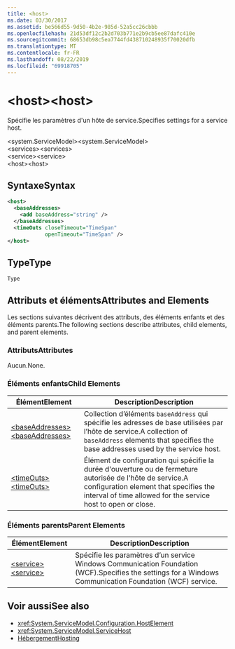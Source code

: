 ```yaml
---
title: <host>
ms.date: 03/30/2017
ms.assetid: be566d55-9d50-4b2e-985d-52a5cc26cbbb
ms.openlocfilehash: 21d53df12c2b2d703b771e2b9cb5ee87dafc410e
ms.sourcegitcommit: 68653db98c5ea7744fd438710248935f70020dfb
ms.translationtype: MT
ms.contentlocale: fr-FR
ms.lasthandoff: 08/22/2019
ms.locfileid: "69918705"
---
```

# <a name="host"></a><span data-ttu-id="a29b1-101">\<host></span><span class="sxs-lookup"><span data-stu-id="a29b1-101">\<host></span></span>
<span data-ttu-id="a29b1-102">Spécifie les paramètres d'un hôte de service.</span><span class="sxs-lookup"><span data-stu-id="a29b1-102">Specifies settings for a service host.</span></span>  
  
 <span data-ttu-id="a29b1-103">\<system.ServiceModel></span><span class="sxs-lookup"><span data-stu-id="a29b1-103">\<system.ServiceModel></span></span>  
<span data-ttu-id="a29b1-104">\<services></span><span class="sxs-lookup"><span data-stu-id="a29b1-104">\<services></span></span>  
<span data-ttu-id="a29b1-105">\<service></span><span class="sxs-lookup"><span data-stu-id="a29b1-105">\<service></span></span>  
<span data-ttu-id="a29b1-106">\<host></span><span class="sxs-lookup"><span data-stu-id="a29b1-106">\<host></span></span>  
  
## <a name="syntax"></a><span data-ttu-id="a29b1-107">Syntaxe</span><span class="sxs-lookup"><span data-stu-id="a29b1-107">Syntax</span></span>  
  
```xml  
<host>
  <baseAddresses>
    <add baseAddress="string" />
  </baseAddresses>
  <timeOuts closeTimeout="TimeSpan"
            openTimeout="TimeSpan" />
</host>
```  
  
## <a name="type"></a><span data-ttu-id="a29b1-108">Type</span><span class="sxs-lookup"><span data-stu-id="a29b1-108">Type</span></span>  
 `Type`  
  
## <a name="attributes-and-elements"></a><span data-ttu-id="a29b1-109">Attributs et éléments</span><span class="sxs-lookup"><span data-stu-id="a29b1-109">Attributes and Elements</span></span>  
 <span data-ttu-id="a29b1-110">Les sections suivantes décrivent des attributs, des éléments enfants et des éléments parents.</span><span class="sxs-lookup"><span data-stu-id="a29b1-110">The following sections describe attributes, child elements, and parent elements.</span></span>  
  
### <a name="attributes"></a><span data-ttu-id="a29b1-111">Attributs</span><span class="sxs-lookup"><span data-stu-id="a29b1-111">Attributes</span></span>  
 <span data-ttu-id="a29b1-112">Aucun.</span><span class="sxs-lookup"><span data-stu-id="a29b1-112">None.</span></span>  
  
### <a name="child-elements"></a><span data-ttu-id="a29b1-113">Éléments enfants</span><span class="sxs-lookup"><span data-stu-id="a29b1-113">Child Elements</span></span>  
  
|<span data-ttu-id="a29b1-114">Élément</span><span class="sxs-lookup"><span data-stu-id="a29b1-114">Element</span></span>|<span data-ttu-id="a29b1-115">Description</span><span class="sxs-lookup"><span data-stu-id="a29b1-115">Description</span></span>|  
|-------------|-----------------|  
|[<span data-ttu-id="a29b1-116">\<baseAddresses></span><span class="sxs-lookup"><span data-stu-id="a29b1-116">\<baseAddresses></span></span>](baseaddresses.md)|<span data-ttu-id="a29b1-117">Collection d’éléments `baseAddress` qui spécifie les adresses de base utilisées par l’hôte de service.</span><span class="sxs-lookup"><span data-stu-id="a29b1-117">A collection of `baseAddress` elements that specifies the base addresses used by the service host.</span></span>|  
|[<span data-ttu-id="a29b1-118">\<timeOuts></span><span class="sxs-lookup"><span data-stu-id="a29b1-118">\<timeOuts></span></span>](timeouts.md)|<span data-ttu-id="a29b1-119">Élément de configuration qui spécifie la durée d'ouverture ou de fermeture autorisée de l'hôte de service.</span><span class="sxs-lookup"><span data-stu-id="a29b1-119">A configuration element that specifies the interval of time allowed for the service host to open or close.</span></span>|  
  
### <a name="parent-elements"></a><span data-ttu-id="a29b1-120">Éléments parents</span><span class="sxs-lookup"><span data-stu-id="a29b1-120">Parent Elements</span></span>  
  
|<span data-ttu-id="a29b1-121">Élément</span><span class="sxs-lookup"><span data-stu-id="a29b1-121">Element</span></span>|<span data-ttu-id="a29b1-122">Description</span><span class="sxs-lookup"><span data-stu-id="a29b1-122">Description</span></span>|  
|-------------|-----------------|  
|[<span data-ttu-id="a29b1-123">\<service></span><span class="sxs-lookup"><span data-stu-id="a29b1-123">\<service></span></span>](service.md)|<span data-ttu-id="a29b1-124">Spécifie les paramètres d’un service Windows Communication Foundation (WCF).</span><span class="sxs-lookup"><span data-stu-id="a29b1-124">Specifies the settings for a Windows Communication Foundation (WCF) service.</span></span>|  
  
## <a name="see-also"></a><span data-ttu-id="a29b1-125">Voir aussi</span><span class="sxs-lookup"><span data-stu-id="a29b1-125">See also</span></span>

- <xref:System.ServiceModel.Configuration.HostElement>
- <xref:System.ServiceModel.ServiceHost>
- [<span data-ttu-id="a29b1-126">Hébergement</span><span class="sxs-lookup"><span data-stu-id="a29b1-126">Hosting</span></span>](../../../wcf/feature-details/hosting.md)
